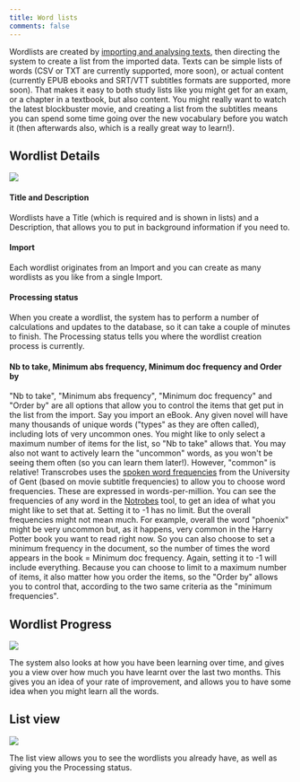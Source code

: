 ```yaml
---
title: Word lists
comments: false
---
```


Wordlists are created by [importing and analysing texts](/page/software/configure/imports), then directing the system to create a list from the imported data. Texts can be simple lists of words (CSV or TXT are currently supported, more soon), or actual content (currently EPUB ebooks and SRT/VTT subtitles formats are supported, more soon). That makes it easy to both study lists like you might get for an exam, or a chapter in a textbook, but also content. You might really want to watch the latest blockbuster movie, and creating a list from the subtitles means you can spend some time going over the new vocabulary before you watch it (then afterwards also, which is a really great way to learn!).

## Wordlist Details
<img src="/img/wordlists/wordlist-show1.png"/>

#### Title and Description
Wordlists have a Title (which is required and is shown in lists) and a Description, that allows you to put in background information if you need to. 

#### Import
Each wordlist originates from an Import and you can create as many wordlists as you like from a single Import.

#### Processing status
When you create a wordlist, the system has to perform a number of calculations and updates to the database, so it can take a couple of minutes to finish. The Processing status tells you where the wordlist creation process is currently.

#### Nb to take, Minimum abs frequency, Minimum doc frequency and Order by

"Nb to take", "Minimum abs frequency", "Minimum doc frequency" and "Order by" are all options that allow you to control the items that get put in the list from the import. Say you import an eBook. Any given novel will have many thousands of unique words ("types" as they are often called), including lots of very uncommon ones. You might like to only select a maximum number of items for the list, so "Nb to take" allows that. You may also not want to actively learn the "uncommon" words, as you won't be seeing them often (so you can learn them later!). However, "common" is relative! Transcrobes uses the [spoken word frequencies](https://www.ugent.be/pp/experimentele-psychologie/en/research/documents/subtlexch/overview.htm) from the University of Gent (based on movie subtitle frequencies) to allow you to choose word frequencies. These are expressed in words-per-million. You can see the frequencies of any word in the [Notrobes](/page/software/learn/notrobes) tool, to get an idea of what you might like to set that at. Setting it to -1 has no limit. But the overall frequencies might not mean much. For example, overall the word "phoenix" might be very uncommon but, as it happens, very common in the Harry Potter book you want to read right now. So you can also choose to set a minimum frequency in the document, so the number of times the word appears in the book = Minimum doc frequency. Again, setting it to -1 will include everything. Because you can choose to limit to a maximum number of items, it also matter how you order the items, so the "Order by" allows you to control that, according to the two same criteria as the "minimum frequencies".

## Wordlist Progress
<img src="/img/wordlists/wordlist-show2.png"/>

The system also looks at how you have been learning over time, and gives you a view over how much you have learnt over the last two months. This gives you an idea of your rate of improvement, and allows you to have some idea when you might learn all the words.

## List view
<img src="/img/wordlists/wordlist-list.png"/>

The list view allows you to see the wordlists you already have, as well as giving you the Processing status.

